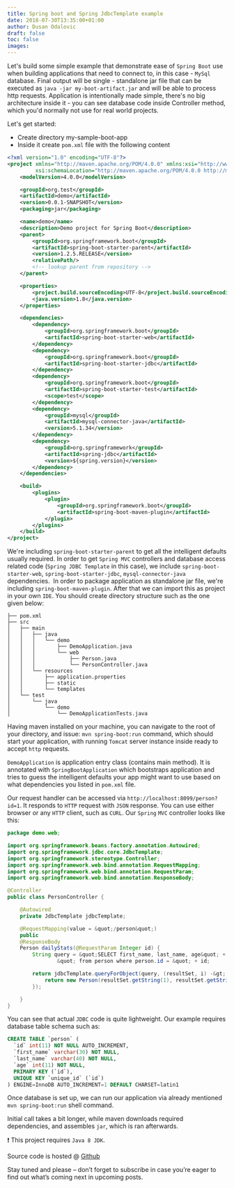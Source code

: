 ```yaml
---
title: Spring boot and Spring JdbcTemplate example
date: 2018-07-30T13:35:00+01:00
author: Dusan Odalovic
draft: false
toc: false
images:
---
```


Let's build some simple example that demonstrate ease of `Spring Boot` use when building applications that need to connect to, in this 
case - `MySql` database. Final output will be single - standalone jar file that can be executed as `java -jar my-boot-artifact.jar` and 
will be able to process http requests. Application is intentionally made simple, there's no big architecture inside it - you can see 
database code inside Controller method, which you'd normally not use for real world projects.

Let's get started:

* Create directory my-sample-boot-app
* Inside it create `pom.xml` file with the following content

```xml
<?xml version="1.0" encoding="UTF-8"?>
<project xmlns="http://maven.apache.org/POM/4.0.0" xmlns:xsi="http://www.w3.org/2001/XMLSchema-instance"
         xsi:schemaLocation="http://maven.apache.org/POM/4.0.0 http://maven.apache.org/xsd/maven-4.0.0.xsd">
    <modelVersion>4.0.0</modelVersion>

    <groupId>org.test</groupId>
    <artifactId>demo</artifactId>
    <version>0.0.1-SNAPSHOT</version>
    <packaging>jar</packaging>

    <name>demo</name>
    <description>Demo project for Spring Boot</description>
    <parent>
        <groupId>org.springframework.boot</groupId>
        <artifactId>spring-boot-starter-parent</artifactId>
        <version>1.2.5.RELEASE</version>
        <relativePath/>
        <!-- lookup parent from repository -->
    </parent>

    <properties>
        <project.build.sourceEncoding>UTF-8</project.build.sourceEncoding>
        <java.version>1.8</java.version>
    </properties>

    <dependencies>
        <dependency>
            <groupId>org.springframework.boot</groupId>
            <artifactId>spring-boot-starter-web</artifactId>
        </dependency>
        <dependency>
            <groupId>org.springframework.boot</groupId>
            <artifactId>spring-boot-starter-jdbc</artifactId>
        </dependency>
        <dependency>
            <groupId>org.springframework.boot</groupId>
            <artifactId>spring-boot-starter-test</artifactId>
            <scope>test</scope>
        </dependency>
        <dependency>
            <groupId>mysql</groupId>
            <artifactId>mysql-connector-java</artifactId>
            <version>5.1.34</version>
        </dependency>
        <dependency>
            <groupId>org.springframework</groupId>
            <artifactId>spring-jdbc</artifactId>
            <version>${spring.version}</version>
        </dependency>
    </dependencies>

    <build>
        <plugins>
            <plugin>
                <groupId>org.springframework.boot</groupId>
                <artifactId>spring-boot-maven-plugin</artifactId>
            </plugin>
        </plugins>
    </build>
</project>
```

We're including `spring-boot-starter-parent` to get all the intelligent defaults usually required. In order to get `Spring MVC` controllers 
and database access related code (`Spring JDBC Template` in this case), we include `spring-boot-starter-web`, `spring-boot-starter-jdbc`, `mysql-connector-java`
dependencies.  In order to package application as standalone jar file, we're including `spring-boot-maven-plugin`. After that we can import this as project in your 
own `IDE`. You should create directory structure such as the one given below:

```
├── pom.xml
├── src
│   ├── main
│   │   ├── java
│   │   │   └── demo
│   │   │       ├── DemoApplication.java
│   │   │       └── web
│   │   │           ├── Person.java
│   │   │           └── PersonController.java
│   │   └── resources
│   │       ├── application.properties
│   │       ├── static
│   │       └── templates
│   └── test
│       └── java
│           └── demo
│               └── DemoApplicationTests.java
```

Having maven installed on your machine, you can navigate to the root of your directory, and issue: `mvn spring-boot:run` command, which should start your application, with 
running `Tomcat` server instance inside ready to accept `http` requests.

`DemoApplication` is application entry class (contains main method). It is annotated with `SpringBootApplication` which bootstraps application and tries to guess the 
intelligent defaults your app might want to use based on what dependencies you listed in `pom.xml` file.

Our request handler can be accessed via `http://localhost:8099/person?id=1`. It responds to `HTTP` request with `JSON` response. You can use either browser or any `HTTP` client, 
such as `CURL`. Our `Spring` `MVC` controller looks like this:

```java
package demo.web;

import org.springframework.beans.factory.annotation.Autowired;
import org.springframework.jdbc.core.JdbcTemplate;
import org.springframework.stereotype.Controller;
import org.springframework.web.bind.annotation.RequestMapping;
import org.springframework.web.bind.annotation.RequestParam;
import org.springframework.web.bind.annotation.ResponseBody;

@Controller
public class PersonController {

    @Autowired
    private JdbcTemplate jdbcTemplate;

    @RequestMapping(value = &quot;/person&quot;)
    public
    @ResponseBody
    Person dailyStats(@RequestParam Integer id) {
        String query = &quot;SELECT first_name, last_name, age&quot; +
                &quot; from person where person.id = &quot; + id;

        return jdbcTemplate.queryForObject(query, (resultSet, i) -&gt; {
            return new Person(resultSet.getString(1), resultSet.getString(2), resultSet.getInt(3));
        });

    }
}
```

You can see that actual `JDBC` code is quite lightweight. Our example requires database table schema such as:

```sql
CREATE TABLE `person` (
  `id` int(11) NOT NULL AUTO_INCREMENT,
  `first_name` varchar(30) NOT NULL,
  `last_name` varchar(40) NOT NULL,
  `age` int(11) NOT NULL,
  PRIMARY KEY (`id`),
  UNIQUE KEY `unique_id` (`id`)
) ENGINE=InnoDB AUTO_INCREMENT=1 DEFAULT CHARSET=latin1
```

Once database is set up, we can run our application via already mentioned `mvn spring-boot:run` shell command.

Initial call takes a bit longer, while maven downloads required dependencies, and assembles `jar`, which is ran afterwards.

:exclamation: This project requires `Java 8 JDK`.

Source code is hosted @ [Github](https://github.com/dodalovic/spring-boot-jdbc-templates)

Stay tuned and please – don’t forget to subscribe in case you’re eager to find out what’s coming next in upcoming posts.